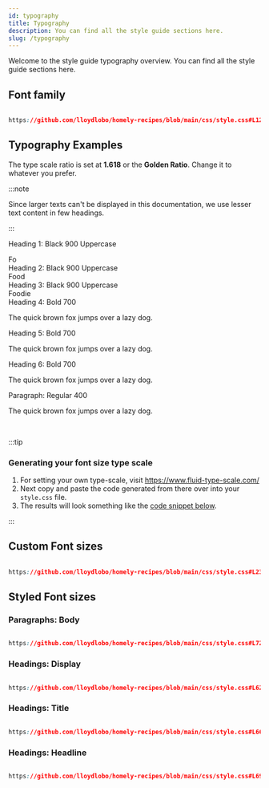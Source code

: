 ```yaml
---
id: typography
title: Typography
description: You can find all the style guide sections here.
slug: /typography
---
```


Welcome to the style guide typography overview. You can find all the style guide sections here.

## Font family

```css reference

https://github.com/lloydlobo/homely-recipes/blob/main/css/style.css#L12-L14

```

## Typography Examples

The type scale ratio is set at **1.618** or the **Golden Ratio**.
Change it to whatever you prefer.

:::note

Since larger texts can't be displayed in this documentation, we use lesser text content in few headings.

:::


<label>Heading 1: Black 900 Uppercase</label>
<div class="h1">Fo</div>
<label>Heading 2: Black 900 Uppercase</label>
<div class="h2">Food</div>
<label>Heading 3: Black 900 Uppercase</label>
<div class="h3">Foodie</div>
<label>Heading 4: Bold 700</label>
<p class="h4">The quick brown fox jumps over a lazy dog.</p>
<label>Heading 5: Bold 700</label>
<p class="h5">The quick brown fox jumps over a lazy dog.</p>
<label>Heading 6: Bold 700</label>
<p class="h6">The quick brown fox jumps over a lazy dog.</p>


<label>Paragraph: Regular 400</label>
<p class="p">The quick brown fox jumps over a lazy dog.</p>
<br/>

:::tip

### Generating your font size type scale

1. For setting your own type-scale, visit https://www.fluid-type-scale.com/
2. Next copy and paste the code generated from there over into your `style.css` file.
3. The results will look something like the [code snippet below](#custom-font-sizes).

:::

## Custom Font sizes

<!-- fluid-type-scale - type-scale-ration: 1.618, min-width: 320px, max-width: 1920px -->

```css reference

https://github.com/lloydlobo/homely-recipes/blob/main/css/style.css#L23-L38

```

## Styled Font sizes

### Paragraphs: Body

```css reference

https://github.com/lloydlobo/homely-recipes/blob/main/css/style.css#L729-L750

```
### Headings: Display

```css reference

https://github.com/lloydlobo/homely-recipes/blob/main/css/style.css#L625-L663

```
### Headings: Title

```css reference

https://github.com/lloydlobo/homely-recipes/blob/main/css/style.css#L664-L681

```
### Headings: Headline

```css reference

https://github.com/lloydlobo/homely-recipes/blob/main/css/style.css#L694-L727

```
